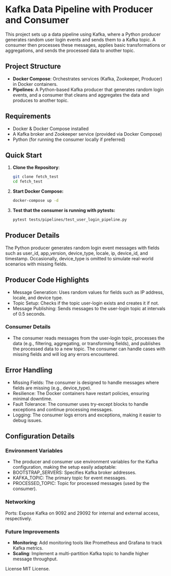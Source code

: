 # Kafka Data Pipeline with Producer and Consumer

This project sets up a data pipeline using Kafka, where a Python producer generates random user login events and sends them to a Kafka topic. A consumer then processes these messages, applies basic transformations or aggregations, and sends the processed data to another topic.

## Project Structure

- **Docker Compose**: Orchestrates services (Kafka, Zookeeper, Producer) in Docker containers.
- **Pipelines**: A Python-based Kafka producer that generates random login events, and a consumer that cleans and aggregates the data and produces to another topic.


## Requirements

- Docker & Docker Compose installed
- A Kafka broker and Zookeeper service (provided via Docker Compose)
- Python (for running the consumer locally if preferred)

## Quick Start

1. **Clone the Repository**: 
   ```bash
   git clone fetch_test
   cd fetch_test
    ```

2. **Start Docker Compose:**
    ```bash
    docker-compose up -d
    ```

3. **Test that the consumer is running with pytests:**
    ```bash 
    pytest tests/pipelines/test_user_login_pipeline.py
    ```

## Producer Details
The Python producer generates random login event messages with fields such as user_id, app_version, device_type, locale, ip, device_id, and timestamp. Occasionally, device_type is omitted to simulate real-world scenarios with missing fields.

## Producer Code Highlights
- Message Generation: Uses random values for fields such as IP address, locale, and device type.
- Topic Setup: Checks if the topic user-login exists and creates it if not.
- Message Publishing: Sends messages to the user-login topic at intervals of 0.5 seconds.

### Consumer Details
- The consumer reads messages from the user-login topic, processes the data (e.g., filtering, aggregating, or transforming fields), and publishes the processed data to a new topic. The consumer can handle cases with missing fields and will log any errors encountered.

## Error Handling
- Missing Fields: The consumer is designed to handle messages where fields are missing (e.g., device_type).
- Resilience: The Docker containers have restart policies, ensuring minimal downtime.
- Fault Tolerance: The consumer uses try-except blocks to handle exceptions and continue processing messages.
- Logging: The consumer logs errors and exceptions, making it easier to debug issues.

## Configuration Details
### Environment Variables
- The producer and consumer use environment variables for the Kafka configuration, making the setup easily adaptable:
- BOOTSTRAP_SERVERS: Specifies Kafka broker addresses.
- KAFKA_TOPIC: The primary topic for event messages.
- PROCESSED_TOPIC: Topic for processed messages (used by the consumer).

### Networking
Ports: Expose Kafka on 9092 and 29092 for internal and external access, respectively.

### Future Improvements
- **Monitoring**: Add monitoring tools like Prometheus and Grafana to track Kafka metrics.
- **Scaling**: Implement a multi-partition Kafka topic to handle higher message throughput.


License
MIT License.

